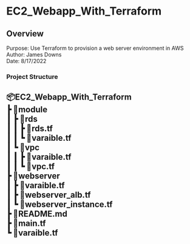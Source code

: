 # EC2_Webapp_With_Terraform

## Overview
Purpose: Use Terraform to provision a web server environment in AWS  
Author: James Downs  
Date: 8/17/2022  

### Project Structure
📦EC2_Webapp_With_Terraform  
 ┣ 📂module  
 ┃ ┣ 📂rds  
 ┃ ┃ ┣ 📜rds.tf  
 ┃ ┃ ┗ 📜varaible.tf  
 ┃ ┗ 📂vpc  
 ┃ ┃ ┣ 📜varaible.tf  
 ┃ ┃ ┗ 📜vpc.tf  
 ┣ 📂webserver  
 ┃ ┣ 📜varaible.tf  
 ┃ ┣ 📜webserver_alb.tf  
 ┃ ┗ 📜webserver_instance.tf  
 ┣ 📜README.md  
 ┣ 📜main.tf  
 ┗ 📜varaible.tf  
---

